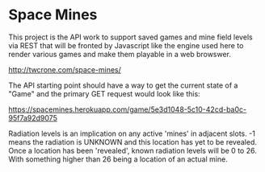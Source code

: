 Space Mines
===========

This project is the API work to support saved games and mine field levels
via REST that will be fronted by Javascript like the engine used here
to render various games and make them playable in a web browswer.

http://twcrone.com/space-mines/

The API starting point should have a way to get the current state of a
"Game" and the primary GET request would look like this:

https://spacemines.herokuapp.com/game/5e3d1048-5c10-42cd-ba0c-95f7a92d9075

Radiation levels is an implication on any active 'mines' in adjacent
slots.  -1 means the radiation is UNKNOWN and this location has yet
to be revealed.  Once a location has been 'revealed', known radiation
levels will be 0 to 26.  With something higher than 26 being a location 
of an actual mine.